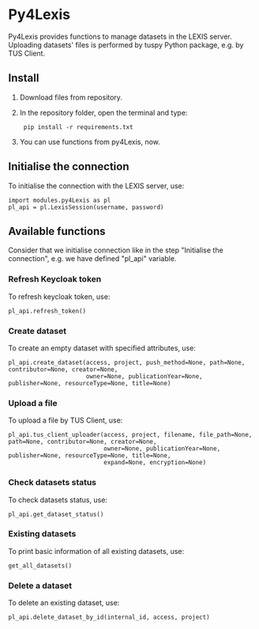 # Py4Lexis

Py4Lexis provides functions to manage datasets in the LEXIS server. Uploading datasets' files is performed by tuspy Python package, e.g. by TUS Client.

## Install
1. Download files from repository.
2. In the repository folder, open the terminal and type: 

        pip install -r requirements.txt

3. You can use functions from py4Lexis, now.

## Initialise the connection
To initialise the connection with the LEXIS server, use:

    import modules.py4Lexis as pl
    pl_api = pl.LexisSession(username, password)
    
## Available functions
Consider that we initialise connection like in the step "Initialise the connection", e.g. we have defined "pl_api" variable.
### Refresh Keycloak token
To refresh keycloak token, use:

    pl_api.refresh_token()
    
### Create dataset
To create an empty dataset with specified attributes, use:

    pl_api.create_dataset(access, project, push_method=None, path=None, contributor=None, creator=None,
                          owner=None, publicationYear=None, publisher=None, resourceType=None, title=None)
                          
### Upload a file
To upload a file by TUS Client, use:

    pl_api.tus_client_uploader(access, project, filename, file_path=None, path=None, contributor=None, creator=None,
                               owner=None, publicationYear=None, publisher=None, resourceType=None, title=None,
                               expand=None, encryption=None)
                              
### Check datasets status
To check datasets status, use:

    pl_api.get_dataset_status()

### Existing datasets
To print basic information of all existing datasets, use:

    get_all_datasets()
    
### Delete a dataset
To delete an existing dataset, use:

    pl_api.delete_dataset_by_id(internal_id, access, project)
